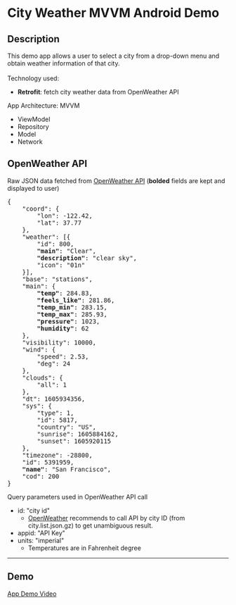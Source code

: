 # City Weather MVVM Android Demo

## Description
This demo app allows a user to select a city from a drop-down menu and obtain weather information of that city. <br> <br>
Technology used: <br>
- **Retrofit**: fetch city weather data from OpenWeather API

App Architecture: MVVM <br>
- ViewModel
- Repository
- Model
- Network


## OpenWeather API
Raw JSON data fetched from [OpenWeather API](https://openweathermap.org/current) (<b>bolded</b> fields are kept and displayed to user) <br>
<pre>
{
    "coord": {
        "lon": -122.42,
        "lat": 37.77
    },
    "weather": [{
        "id": 800,
        <b>"main"</b>: "Clear",
        <b>"description"</b>: "clear sky",
        "icon": "01n"
    }],
    "base": "stations",
    "main": {
        <b>"temp"</b>: 284.83,
        <b>"feels_like"</b>: 281.86,
        <b>"temp_min"</b>: 283.15,
        <b>"temp_max"</b>: 285.93,
        <b>"pressure"</b>: 1023,
        <b>"humidity"</b>: 62
    },
    "visibility": 10000,
    "wind": {
        "speed": 2.53,
        "deg": 24
    },
    "clouds": {
        "all": 1
    },
    "dt": 1605934356,
    "sys": {
        "type": 1,
        "id": 5817,
        "country": "US",
        "sunrise": 1605884162,
        "sunset": 1605920115
    },
    "timezone": -28800,
    "id": 5391959,
    <b>"name"</b>: "San Francisco",
    "cod": 200
}
</pre>


Query parameters used in OpenWeather API call
- id: "city id"
  - [OpenWeather](https://openweathermap.org/current#cityid) recommends to call API by city ID (from city.list.json.gz) to get unambiguous result.
- appid: "API Key"
- units: "imperial"
  - Temperatures are in Fahrenheit degree
---

## Demo
[App Demo Video](https://github.com/jiaweizhu830/City-Weather-MVVM-Android-Demo/tree/master/videos) <br>
